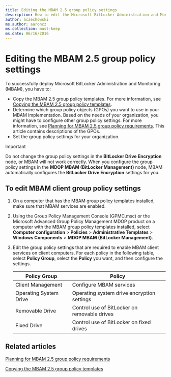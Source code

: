 ```yaml
---
title: Editing the MBAM 2.5 group policy settings
description: How to edit the Microsoft BitLocker Administration and Monitoring (MBAM) 2.5 group policy settings.
author: aczechowski
ms.author: aaroncz
ms.collection: must-keep
ms.date: 06/16/2016
---
```


# Editing the MBAM 2.5 group policy settings

To successfully deploy Microsoft BitLocker Administration and Monitoring (MBAM), you have to:

- Copy the MBAM 2.5 group policy templates. For more information, see [Copying the MBAM 2.5 group policy templates](copying-the-mbam-25-group-policy-templates.md).
- Determine which group policy objects (GPOs) you want to use in your MBAM implementation. Based on the needs of your organization, you might have to configure other group policy settings. For more information, see [Planning for MBAM 2.5 group policy requirements](planning-for-mbam-25-group-policy-requirements.md). This article contains descriptions of the GPOs.
- Set the group policy settings for your organization.

> [!IMPORTANT]
> Do not change the group policy settings in the **BitLocker Drive Encryption** node, or MBAM will not work correctly. When you configure the group policy settings in the **MDOP MBAM (BitLocker Management)** node, MBAM automatically configures the **BitLocker Drive Encryption** settings for you.

## To edit MBAM client group policy settings

1.  On a computer that has the MBAM group policy templates installed, make sure that MBAM services are enabled.

2.  Using the Group Policy Management Console (GPMC.msc) or the Microsoft Advanced Group Policy Management MDOP product on a computer with the MBAM group policy templates installed, select **Computer configuration** &gt; **Policies** &gt; **Administrative Templates** &gt; **Windows Components** &gt; **MDOP MBAM (BitLocker Management)**.

3.  Edit the group policy settings that are required to enable MBAM client services on client computers. For each policy in the following table, select **Policy Group**, select the **Policy** you want, and then configure the settings.

    | Policy Group            | Policy                                      |
    |-------------------------|---------------------------------------------|
    | Client Management       | Configure MBAM services                     |
    | Operating System Drive  | Operating system drive encryption settings  |
    | Removable Drive         | Control use of BitLocker on removable drives|
    | Fixed Drive             | Control use of BitLocker on fixed drives    |

## Related articles

[Planning for MBAM 2.5 group policy requirements](planning-for-mbam-25-group-policy-requirements.md)

[Copying the MBAM 2.5 group policy templates](copying-the-mbam-25-group-policy-templates.md)

